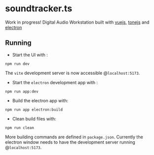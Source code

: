 # soundtracker.ts

Work in progress!
Digital Audio Workstation built with [vuejs](https://vuejs.org/), [tonejs](https://tonejs.github.io/) and [electron](https://www.electronjs.org/)

## Running
- Start the UI with :
```commandline
npm run dev
```
The `vite` development server is now accessible @`localhost:5173`.

- Start the `electron` development app with :
```commandline
npm run app:dev
```
- Build the electron app with:
```commandline
npm run app electron:build
```
- Clean build files with:
```commandline
npm run clean
```

More building commands are defined in `package.json`.
Currently the electron window needs to have the development server running @`localhost:5173`.
